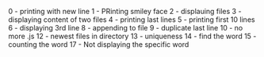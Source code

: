 0 - printing with new line
1 - PRinting smiley face
2 - displauing files
3 - displaying content of two files
4 - printing last lines
5 - printing first 10 lines
6 - displaying 3rd line
8 - appending to file
9 - duplicate last line
10 - no more .js
12 - newest files in directory
13 - uniqueness
14 - find the word
15 - counting the word
17 - Not displaying the specific word
